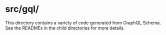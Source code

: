 # src/gql/

This directory contains a variety of code generated from GraphQL Schema.  See the READMEs in the child directories for more details.
